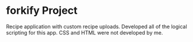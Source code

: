 # forkify Project

Recipe application with custom recipe uploads.
Developed all of the logical scripting for this app.
CSS and HTML were not developed by me.